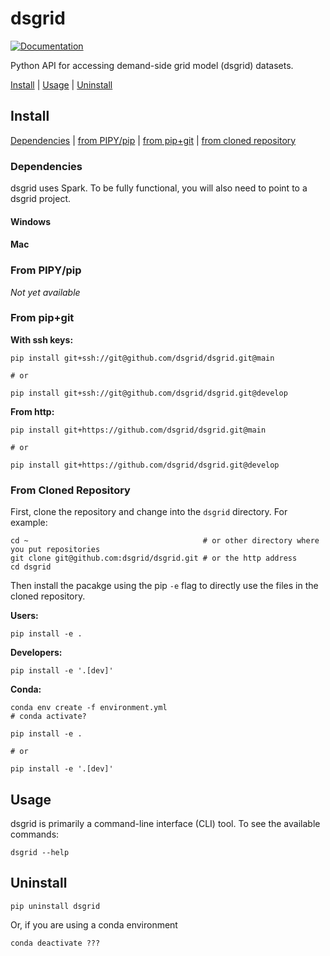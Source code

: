 # dsgrid
[![Documentation](https://img.shields.io/badge/docs-ready-blue.svg)](https://dsgrid.github.io/dsgrid)

Python API for accessing demand-side grid model (dsgrid) datasets. 

[Install](#install) | [Usage](#usage) | [Uninstall](#uninstall)

## Install

[Dependencies](#dependencies) | [from PIPY/pip](#from-pipypip) | [from pip+git](#from-pipgit) | [from cloned repository](#from-cloned-repository)

### Dependencies
dsgrid uses Spark. To be fully functional, you will also need to point to a dsgrid project.

#### Windows

#### Mac

### From PIPY/pip

*Not yet available*

### From pip+git

**With ssh keys:**
```
pip install git+ssh://git@github.com/dsgrid/dsgrid.git@main

# or

pip install git+ssh://git@github.com/dsgrid/dsgrid.git@develop
```

**From http:**
```
pip install git+https://github.com/dsgrid/dsgrid.git@main

# or

pip install git+https://github.com/dsgrid/dsgrid.git@develop
```

### From Cloned Repository

First, clone the repository and change into the `dsgrid` directory. For example:

```
cd ~                                       # or other directory where you put repositories
git clone git@github.com:dsgrid/dsgrid.git # or the http address
cd dsgrid
```

Then install the pacakge using the pip `-e` flag to directly use the files in the
cloned repository.

**Users:**
```
pip install -e .
```

**Developers:**
```
pip install -e '.[dev]'
```

**Conda:** 
```
conda env create -f environment.yml
# conda activate?

pip install -e .

# or

pip install -e '.[dev]'
```

## Usage

dsgrid is primarily a command-line interface (CLI) tool. To see the available commands:
```
dsgrid --help
```

## Uninstall

```
pip uninstall dsgrid
```

Or, if you are using a conda environment
```
conda deactivate ???
```
